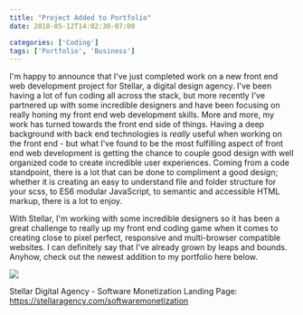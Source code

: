 ```yaml
---
title: "Project Added to Portfolio"
date: 2018-05-12T14:02:30-07:00

categories: ['Coding']
tags: ['Portfolio', 'Business']
---
```


I'm happy to announce that I've just completed work on a new front end web development project for Stellar, a digital design agency.  I've been having
a lot of fun coding all across the stack, but more recently I've partnered up with some incredible designers and have been focusing on
really honing my front end web development skills.  More and more, my work has turned towards the front end side of things.  Having a deep background
with back end technologies is _really_ useful when working on the front end - but what I've found to be the most fulfilling aspect of front end web development is getting the chance to couple good design with well organized code to create incredible user experiences.  Coming from a code standpoint, there is a lot that can be done to compliment a good design; whether it is creating an easy to understand file and folder structure for your scss, to ES6 modular JavaScript, to semantic and accessible HTML markup, there is a lot to enjoy.  

With Stellar, I'm working with some incredible designers so it has been a great challenge to really up my front end coding game when it comes to creating close to pixel perfect, responsive and multi-browser compatible websites.  I can definitely say that I've already grown by leaps and bounds.  Anyhow, check out the newest addition to my portfolio here below.

[<img src="/software-monetization.jpg" style="max-width: 100%">](https://stellaragency.com/softwaremonetization)

Stellar Digital Agency - Software Monetization Landing Page: https://stellaragency.com/softwaremonetization

